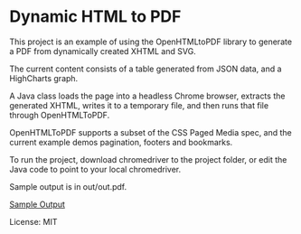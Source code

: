 # Dynamic HTML to PDF

This project is an example of using the OpenHTMLtoPDF library to generate 
a PDF from dynamically created XHTML and SVG. 

The current content consists of a table generated from JSON data, and a 
HighCharts graph.

A Java class loads the page into a headless Chrome browser, extracts the 
generated XHTML, writes it to a temporary file, and then runs that file
through OpenHTMLToPDF. 

OpenHTMLToPDF supports a subset of the CSS Paged Media spec, and the current 
example demos pagination, footers and bookmarks.

To run the project, download chromedriver to the project folder, or edit 
the Java code to point to your local chromedriver.

Sample output is in out/out.pdf.

[Sample Output](https://github.com/kaleguy/openhtmltopdf-dynamic-html/blob/master/out/out.pdf)

License: MIT
